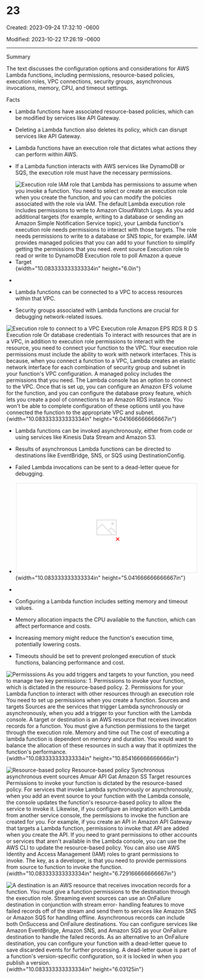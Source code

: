 # 23

Created: 2023-09-24 17:32:10 -0600

Modified: 2023-10-22 17:26:19 -0600

---

Summary

The text discusses the configuration options and considerations for AWS Lambda functions, including permissions, resource-based policies, execution roles, VPC connections, security groups, asynchronous invocations, memory, CPU, and timeout settings.

Facts

- Lambda functions have associated resource-based policies, which can be modified by services like API Gateway.
- Deleting a Lambda function also deletes its policy, which can disrupt services like API Gateway.
- Lambda functions have an execution role that dictates what actions they can perform within AWS.
- If a Lambda function interacts with AWS services like DynamoDB or SQS, the execution role must have the necessary permissions.
- ![Execution role IAM role that Lambda has permissions to assume when you invoke a function. You need to select or create an execution role when you create the function, and you can modify the policies associated with the role via IAM. The default Lambda execution role includes permissions to write to Amazon CloudWatch Logs. As you add additional targets (for example, writing to a database or sending an Amazon Simple Notification Service topic), your Lambda function's execution role needs permissions to interact with those targets. The role needs permissions to write to a database or SNS topic, for example. IAM provides managed policies that you can add to your function to simplify getting the permissions that you need. event source Execution role to read or write to DynamoDB Execution role to poll Amazon a queue Target ](../../../media/AWS-Developing-Serverless-Solutions-on-AWS-Module-7---Lambda-23-image1.png){width="10.083333333333334in" height="6.0in"}
- 



- Lambda functions can be connected to a VPC to access resources within that VPC.
- Security groups associated with Lambda functions are crucial for debugging network-related issues.



![Execution role to connect to a VPC Execution role Amazon EPS RDS R D S Execution role Or database credentials To interact with resources that are in a VPC, in addition to execution role permissions to interact with the resource, you need to connect your function to the VPC. Your execution role permissions must include the ability to work with network interfaces. This is because, when you connect a function to a VPC, Lambda creates an elastic network interface for each combination of security group and subnet in your function's VPC configuration. A managed policy includes the permissions that you need. The Lambda console has an option to connect to the VPC. Once that is set up, you can configure an Amazon EFS volume for the function, and you can configure the database proxy feature, which lets you create a pool of connections to an Amazon RDS instance. You won't be able to complete configuration of these options until you have connected the function to the appropriate VPC and subnet. ](../../../media/AWS-Developing-Serverless-Solutions-on-AWS-Module-7---Lambda-23-image2.png){width="10.083333333333334in" height="6.041666666666667in"}





- Lambda functions can be invoked asynchronously, either from code or using services like Kinesis Data Stream and Amazon S3.
- Results of asynchronous Lambda functions can be directed to destinations like EventBridge, SNS, or SQS using DestinationConfig.
- Failed Lambda invocations can be sent to a dead-letter queue for debugging.
- ![Targeting destinations for stream or async invocations "Desti nati onconfig " : "0nFai1ure' stream Amazon Kinesis Data Streams async Amazon SQS "Desti nati onconfn g "0nSuccess "0nFai lure Dead-letter queue Amazon SNS Amazon EventBridge Amazon SNS Amazon S; SNS topic SQS queue Amazon SQS AWS Lambda ](../../../media/AWS-Developing-Serverless-Solutions-on-AWS-Module-7---Lambda-23-image3.png){width="10.083333333333334in" height="5.041666666666667in"}
- 



- Configuring a Lambda function includes setting memory and timeout values.
- Memory allocation impacts the CPU available to the function, which can affect performance and costs.
- Increasing memory might reduce the function's execution time, potentially lowering costs.
- Timeouts should be set to prevent prolonged execution of stuck functions, balancing performance and cost.







![Permisssions As you add triggers and targets to your function, you need to manage two key permissions: 1. Permissions to invoke your function, which is dictated in the resource-based policy. 2. Permissions for your Lambda function to interact with other resources through an execution role You need to set up permissions when you create a function. Sources and targets Sources are the services that trigger Lambda synchronously or asynchronously, when you add a trigger to your function with the Lambda console. A target or destination is an AWS resource that receives invocation records for a function. You must give a function permissions to the target through the execution role. Memory and time out The cost of executing a lambda function is dependent on memory and duration. You would want to balance the allocation of these resources in such a way that it optimizes the function's performance. ](../../../media/AWS-Developing-Serverless-Solutions-on-AWS-Module-7---Lambda-23-image4.png){width="10.083333333333334in" height="10.854166666666666in"}







![Resource-based policy Resource-based policy Synchronous asynchronous event sources Amuar API Gat Amazon SS Target resources Permissions to invoke your function is dictated by the resource-based policy. For services that invoke Lambda synchronously or asynchronously, when you add an event source to your function with the Lambda console, the console updates the function's resource-based policy to allow the service to invoke it. Likewise, if you configure an integration with Lambda from another service console, the permissions to invoke the function are created for you. For example, if you create an API in Amazon API Gateway that targets a Lambda function, permissions to invoke that API are added when you create the API. If you need to grant permissions to other accounts or services that aren't available in the Lambda console, you can use the AWS CLI to update the resource-based policy. You can also use AWS Identity and Access Management (IAM) roles to grant permissions to invoke. The key, as a developer, is that you need to provide permissions from source to function to invoke the function. ](../../../media/AWS-Developing-Serverless-Solutions-on-AWS-Module-7---Lambda-23-image5.png){width="10.083333333333334in" height="6.729166666666667in"}





























![A destination is an AWS resource that receives invocation records for a function. You must give a function permissions to the destination through the execution role. Streaming event sources can use an OnFailure destination in conjunction with stream error- handling features to move failed records off of the stream and send them to services like Amazon SNS or Amazon SQS for handling offline. Asynchronous records can include both OnSuccess and OnFailure destinations. You can configure services like Amazon EventBridge, Amazon SNS, and Amazon SQS as your OnFailure destination to handle the failed records. As an alternative to an OnFailure destination, you can configure your function with a dead-letter queue to save discarded events for further processing. A dead-letter queue is part of a function's version-specific configuration, so it is locked in when you publish a version. ](../../../media/AWS-Developing-Serverless-Solutions-on-AWS-Module-7---Lambda-23-image6.png){width="10.083333333333334in" height="6.03125in"}






